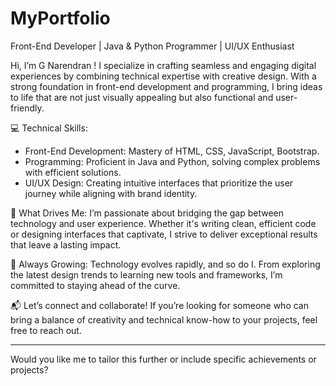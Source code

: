 # MyPortfolio

Front-End Developer | Java & Python Programmer | UI/UX Enthusiast 

Hi, I’m G Narendran ! I specialize in crafting seamless and engaging digital experiences by combining technical expertise with creative design. With a strong foundation in front-end development and programming, I bring ideas to life that are not just visually appealing but also functional and user-friendly. 

💻 Technical Skills:
- Front-End Development: Mastery of HTML, CSS, JavaScript, Bootstrap. 
- Programming: Proficient in Java and Python, solving complex problems with efficient solutions. 
- UI/UX Design: Creating intuitive interfaces that prioritize the user journey while aligning with brand identity. 

🎯 What Drives Me: 
I’m passionate about bridging the gap between technology and user experience. Whether it's writing clean, efficient code or designing interfaces that captivate, I strive to deliver exceptional results that leave a lasting impact. 

🌱 Always Growing: 
Technology evolves rapidly, and so do I. From exploring the latest design trends to learning new tools and frameworks, I’m committed to staying ahead of the curve. 

📬 Let’s connect and collaborate! If you’re looking for someone who can bring a balance of creativity and technical know-how to your projects, feel free to reach out. 

---

Would you like me to tailor this further or include specific achievements or projects?
